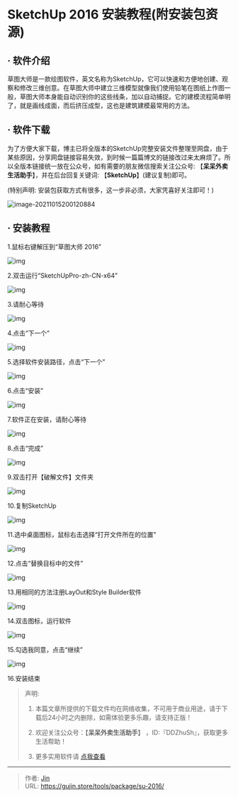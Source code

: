 # SketchUp 2016 安装教程(附安装包资源)


## · 软件介绍
草图大师是一款绘图软件，英文名称为SketchUp，它可以快速和方便地创建、观察和修改三维创意。在草图大师中建立三维模型就像我们使用铅笔在图纸上作图一般，草图大师本身能自动识别你的这些线条，加以自动捕捉。它的建模流程简单明了，就是画线成面，而后挤压成型，这也是建筑建模最常用的方法。


## · 软件下载
为了方便大家下载，博主已将全版本的SketchUp完整安装文件整理至网盘，由于某些原因，分享网盘链接容易失效，到时候一篇篇博文的链接改过来太麻烦了。所以全版本链接统一放在公众号，如有需要的朋友微信搜索关注公众号: 【**呆呆外卖生活助手**】，并在后台回复关键词: 【**SketchUp**】(建议复制)即可。

(特别声明: 安装包获取方式有很多，这一步非必须，大家凭喜好关注即可！)

![image-20211015200120884](https://img.gujin.store/img/image-20211015200120884.png)

## · 安装教程

1.鼠标右键解压到“草图大师 2016”

![img](https://img.gujin.store/img/v2-f16b3c10203b3fb6e951fd15afeb9407_720w.png)

2.双击运行“SketchUpPro-zh-CN-x64”

![img](https://img.gujin.store/img/v2-e78e7759899884db81d9ae6abd5df6ac_720w.png)

3.请耐心等待

![img](https://img.gujin.store/img/v2-6effb8773e55d6349d114eef9272c262_720w.png)

4.点击“下一个”

![img](https://img.gujin.store/img/v2-e858dfe84377edfbb0f0c8bb4d57ff8b_720w.png)

5.选择软件安装路径，点击“下一个”

![img](https://img.gujin.store/img/v2-b8e16bdce1894c8a29b536a0d29375c0_720w.png)

6.点击“安装”

![img](https://img.gujin.store/img/v2-b064d4c246f7a7d8f6bb930861fc3efa_720w.png)

7.软件正在安装，请耐心等待

![img](https://img.gujin.store/img/v2-8d30b384ef778252f3c16905d3349d07_720w.png)

8.点击“完成”

![img](https://img.gujin.store/img/v2-2325421f8450abcd9551fc44887075cd_720w.png)

9.双击打开【破解文件】文件夹

![img](https://img.gujin.store/img/v2-37f45aec33dbd04fe30de75ea7ede54e_720w.png)

10.复制SketchUp

![img](https://img.gujin.store/img/v2-a23a655fe94b5e675f73c9290373ad23_720w.png)

11.选中桌面图标，鼠标右击选择“打开文件所在的位置”

![img](https://img.gujin.store/img/v2-874010b9aca85229fc54419e78c5e4b7_720w.png)

12.点击“替换目标中的文件”

![img](https://img.gujin.store/img/v2-2917649360a376e99fc2674b137e5059_720w.png)

13.用相同的方法注册LayOut和Style Builder软件

![img](https://img.gujin.store/img/v2-bbc6688dffe732f075cc08d7de0c33be_720w.png)

14.双击图标，运行软件

![img](https://img.gujin.store/img/v2-681b4fb249007a758df76fe66119a435_720w.png)

15.勾选我同意，点击“继续”

![img](https://img.gujin.store/img/v2-59efceca83dc33130960adec56886cb6_720w.png)

16.安装结束




> 声明: 
>
> 1. 本篇文章所提供的下载文件均在网络收集，不可用于商业用途，请于下载后24小时之内删除，如需体验更多乐趣，请支持正版！
>
> 2. 欢迎关注公众号：【**呆呆外卖生活助手**】 ，ID:『DDZhuSh』，获取更多生活帮助！
>
> 3. 更多实用软件请  [点我查看](/tools)

---

> 作者: [Jin](https://img.gujin.store/img/favicon.ico)  
> URL: https://gujin.store/tools/package/su-2016/  

